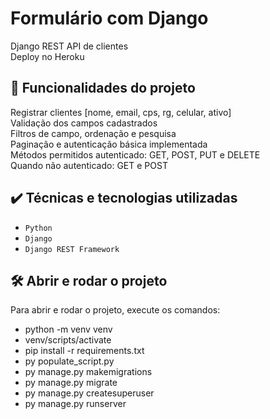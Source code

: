 # Formulário com Django

Django REST API de clientes  
Deploy no Heroku

## 🔨 Funcionalidades do projeto

Registrar clientes [nome, email, cps, rg, celular, ativo]  
Validação dos campos cadastrados  
Filtros de campo, ordenação e pesquisa  
Paginação e autenticação básica implementada  
Métodos permitidos autenticado: GET, POST, PUT e DELETE  
Quando não autenticado: GET e POST

## ✔️ Técnicas e tecnologias utilizadas

- `Python`
- `Django`
- `Django REST Framework`

## 🛠️ Abrir e rodar o projeto

Para abrir e rodar o projeto, execute os comandos:
- python -m venv venv
- venv/scripts/activate
- pip install -r requirements.txt
- py populate_script.py
- py manage.py makemigrations
- py manage.py migrate
- py manage.py createsuperuser
- py manage.py runserver

